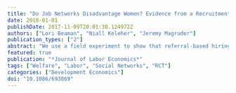 ```yaml
---
title: "Do Job Networks Disadvantage Women? Evidence from a Recruitment Experiment in Malawi"
date: 2018-01-01
publishDate: 2017-11-09T20:01:38.124972Z
authors: ["Lori Beaman", "Niall Keleher", "Jeremy Magruder"]
publication_types: ["2"]
abstract: "We use a field experiment to show that referral-based hiring has the potential to disadvantage qualified women, highlighting another potential channel behind gender disparities in the labor market. Through a recruitment drive for a firm in Malawi, we look at men's and women's referral choices under different incentives and constraints. We find that men systematically refer few women, despite being able to refer qualified women when explicitly asked for female candidates. Performance pay also did not alter men's tendencies to refer men. In addition, women did not refer enough high-quality women to offset men's behavior."
featured: true
publication: "*Journal of Labor Economics*"
tags: ["Welfare", "Labor", "Social Networks", "RCT"]
categories: ["Development Economics"]
doi: "10.1086/693869"
---
```



